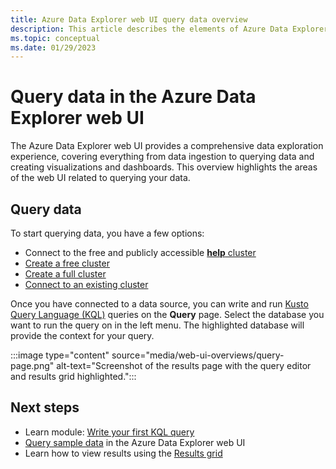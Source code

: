 ```yaml
---
title: Azure Data Explorer web UI query data overview
description: This article describes the elements of Azure Data Explorer web UI related to querying data.
ms.topic: conceptual
ms.date: 01/29/2023
---
```


# Query data in the Azure Data Explorer web UI

The Azure Data Explorer web UI provides a comprehensive data exploration experience, covering everything from data ingestion to querying data and creating visualizations and dashboards. This overview highlights the areas of the web UI related to querying your data.

## Query data

To start querying data, you have a few options:

* Connect to the free and publicly accessible [**help** cluster](https://dataexplorer.azure.com/clusters/help/)
* [Create a free cluster](start-for-free-web-ui.md)
* [Create a full cluster](create-cluster-database-portal.md)
* [Connect to an existing cluster](web-query-data.md#add-clusters)

Once you have connected to a data source, you can write and run [Kusto Query Language (KQL)](kusto/query/index.md) queries on the **Query** page. Select the database you want to run the query on in the left menu. The highlighted database will provide the context for your query.

:::image type="content" source="media/web-ui-overviews/query-page.png" alt-text="Screenshot of the results page with the query editor and results grid highlighted.":::

## Next steps

* Learn module: [Write your first KQL query](/training/modules/write-first-query-kusto-query-language/)
* [Query sample data](web-ui-samples-query.md) in the Azure Data Explorer web UI
* Learn how to view results using the [Results grid](web-results-grid.md)
